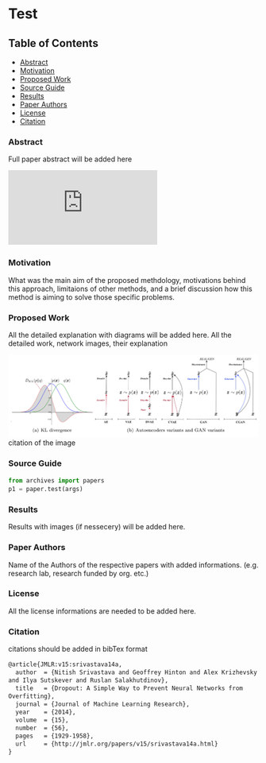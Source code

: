 # Test

## Table of Contents

- [Abstract](#abstract)
- [Motivation](#motivation)
- [Proposed Work](#proposed-work)
- [Source Guide](#source-guide)
- [Results](#results)
- [Paper Authors](#paper-authors)
- [License](#license)
- [Citation](#citation)

### Abstract
Full paper abstract will be added here

![equation](https://latex.codecogs.com/gif.latex?%5Cfrac%7B1%7D%7Bn%7D%5Csum_%7Bi%3D0%7D%5E%7Bn-1%7D%28h%28x%29-y%29%5E%7B2%7D)

### Motivation
What was the main aim of the proposed methdology, motivations behind this approach, limitaions of other methods, and a brief discussion how this method is aiming to solve those specific problems.

### Proposed Work
All the detailed explanation with diagrams will be added here. All the detailed work, network images, their explanation

![image-name](https://github.com/neuropark/archives/blob/main/archives/test/src/dummy.png)
citation of the image

### Source Guide

```python
from archives import papers
p1 = paper.test(args)
```

### Results
Results with images (if nessecery) will be added here.

### Paper Authors
Name of the Authors of the respective papers with added informations. (e.g. research lab, research funded by org. etc.)

### License
All the license informations are needed to be added here.

### Citation
citations should be added in bibTex format
```
@article{JMLR:v15:srivastava14a,
  author  = {Nitish Srivastava and Geoffrey Hinton and Alex Krizhevsky and Ilya Sutskever and Ruslan Salakhutdinov},
  title   = {Dropout: A Simple Way to Prevent Neural Networks from Overfitting},
  journal = {Journal of Machine Learning Research},
  year    = {2014},
  volume  = {15},
  number  = {56},
  pages   = {1929-1958},
  url     = {http://jmlr.org/papers/v15/srivastava14a.html}
}
```



